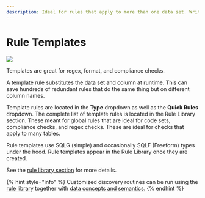 ```yaml
---
description: Ideal for rules that apply to more than one data set. Write once, apply many.
---
```


# Rule Templates

![](<../../.gitbook/assets/rule\_template (1).gif>)

Templates are great for regex, format, and compliance checks.

A template rule substitutes the data set and column at runtime. This can save hundreds of redundant rules that do the same thing but on different column names.

Template rules are located in the **Type** dropdown as well as the **Quick Rules** dropdown. The complete list of template rules is located in the Rule Library section. These meant for global rules that are ideal for code sets, compliance checks, and regex checks. These are ideal for checks that apply to many tables.

Rule templates use SQLG (simple) and occasionally SQLF (Freeform) types under the hood. Rule templates appear in the Rule Library once they are created.

See the [rule library section](dq-rule-automation.md) for more details.

{% hint style="info" %}
Customized discovery routines can be run using the [rule library](rule-templates.md#rule-library) together with [data concepts and semantics.](data-concepts-and-semantics.md)
{% endhint %}
